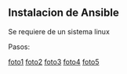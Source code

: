 ## Instalacion de Ansible

Se requiere de un sistema linux

Pasos:

[foto1](https://github.com/lmrs-06/Ansible/blob/main/extras/instalacion/actualizaRep.PNG)
[foto2](https://github.com/lmrs-06/Ansible/blob/main/extras/instalacion/conectividad.PNG)
[foto3](https://github.com/lmrs-06/Ansible/blob/main/extras/instalacion/repositoriosAnsible.PNG)
[foto4](https://github.com/lmrs-06/Ansible/blob/main/extras/instalacion/installAnsible.PNG)
[foto5](https://github.com/lmrs-06/Ansible/blob/main/extras/instalacion/funciona.PNG)
